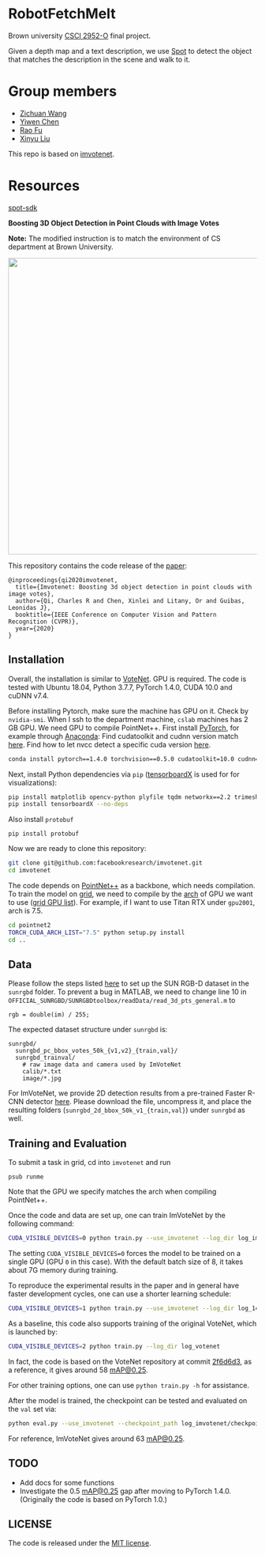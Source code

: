 # RobotFetchMeIt
Brown university [CSCI 2952-O](http://cs.brown.edu/courses/csci2952o/) final project.

Given a depth map and a text description, we use [Spot](https://www.bostondynamics.com/products/spot)
to detect the object that matches the description in the scene and walk to it.

# Group members

- [Zichuan Wang](https://github.com/GuardianWang)
- [Yiwen Chen](https://github.com/yiwenchen1999/)
- [Rao Fu](https://github.com/FreddieRao)
- [Xinyu Liu](https://github.com/jasonxyliu)

This repo is based on [imvotenet](https://github.com/facebookresearch/imvotenet).

# Resources

[spot-sdk](https://github.com/jasonxyliu/spot-sdk)

**Boosting 3D Object Detection in Point Clouds with Image Votes**

**Note:**
The modified instruction is to match the environment of CS department at Brown University.

<p align="center">
  <img src="http://xinleic.xyz/images/imvote.png" width="600" />
</p>

This repository contains the code release of the [paper](https://arxiv.org/abs/2001.10692):
```
@inproceedings{qi2020imvotenet,
  title={Imvotenet: Boosting 3d object detection in point clouds with image votes},
  author={Qi, Charles R and Chen, Xinlei and Litany, Or and Guibas, Leonidas J},
  booktitle={IEEE Conference on Computer Vision and Pattern Recognition (CVPR)},
  year={2020}
}
```

## Installation
Overall, the installation is similar to [VoteNet](https://github.com/facebookresearch/votenet). GPU is required. The code is tested with Ubuntu 18.04, Python 3.7.7, PyTorch 1.4.0, CUDA 10.0 and cuDNN v7.4.

Before installing Pytorch, make sure the machine has GPU on it. Check by `nvidia-smi`. 
When I ssh to the department machine, `cslab` machines has 2 GB GPU. 
We need GPU to compile PointNet++.
First install [PyTorch](https://pytorch.org/get-started/locally/), for example through [Anaconda](https://docs.anaconda.com/anaconda/install/):
Find cudatoolkit and cudnn version match [here](https://developer.nvidia.com/rdp/cudnn-archive).
Find how to let nvcc detect a specific cuda version [here](https://stackoverflow.com/questions/40517083/multiple-cuda-versions-on-machine-nvcc-v-confusion).
```bash
conda install pytorch==1.4.0 torchvision==0.5.0 cudatoolkit=10.0 cudnn=7.6.4 -c pytorch
```
Next, install Python dependencies via `pip` ([tensorboardX](https://github.com/lanpa/tensorboardX) is used for for visualizations):
```bash
pip install matplotlib opencv-python plyfile tqdm networkx==2.2 trimesh==2.35.39
pip install tensorboardX --no-deps
```
Also install `protobuf`
```
pip install protobuf
```
Now we are ready to clone this repository:
```bash
git clone git@github.com:facebookresearch/imvotenet.git
cd imvotenet
```
The code depends on [PointNet++](http://arxiv.org/abs/1706.02413) as a backbone, which needs compilation.
To train the model on [grid](https://cs.brown.edu/about/system/services/hpc/gridengine/), 
we need to compile by the [arch](https://arnon.dk/matching-sm-architectures-arch-and-gencode-for-various-nvidia-cards/) of GPU we want to use 
([grid GPU list](https://cs.brown.edu/about/system/services/hpc/grid/)).
For example, if I want to use Titan RTX under `gpu2001`, arch is 7.5.
```bash
cd pointnet2
TORCH_CUDA_ARCH_LIST="7.5" python setup.py install
cd ..
```

## Data
Please follow the steps listed [here](https://github.com/facebookresearch/votenet/blob/master/sunrgbd/README.md) to set up the SUN RGB-D dataset in the `sunrgbd` folder. 
To prevent a bug in MATLAB, we need to 
change line 10 in `OFFICIAL_SUNRGBD/SUNRGBDtoolbox/readData/read_3d_pts_general.m` to
```
rgb = double(im) / 255;
```

The expected dataset structure under `sunrgbd` is:
```
sunrgbd/
  sunrgbd_pc_bbox_votes_50k_{v1,v2}_{train,val}/
  sunrgbd_trainval/
    # raw image data and camera used by ImVoteNet
    calib/*.txt
    image/*.jpg
```
For ImVoteNet, we provide 2D detection results from a pre-trained Faster R-CNN detector [here](https://dl.fbaipublicfiles.com/imvotenet/2d_bbox/sunrgbd_2d_bbox_50k_v1.tgz). Please download the file, uncompress it, and place the resulting folders (`sunrgbd_2d_bbox_50k_v1_{train,val}`) under `sunrgbd` as well.

## Training and Evaluation

To submit a task in grid, cd into `imvotenet` and run 
```
psub runme
```
Note that the GPU we specify matches the arch when compiling PointNet++.

Once the code and data are set up, one can train ImVoteNet by the following command:
```bash
CUDA_VISIBLE_DEVICES=0 python train.py --use_imvotenet --log_dir log_imvotenet
```
The setting `CUDA_VISIBLE_DEVICES=0` forces the model to be trained on a single GPU (GPU `0` in this case). With the default batch size of 8, it takes about 7G memory during training. 

To reproduce the experimental results in the paper and in general have faster development cycles, one can use a shorter learning schedule: 
```bash
CUDA_VISIBLE_DEVICES=1 python train.py --use_imvotenet --log_dir log_140ep --max_epoch 140 --lr_decay_steps 80,120 --lr_decay_rates 0.1,0.1
```

As a baseline, this code also supports training of the original VoteNet, which is launched by:
```bash
CUDA_VISIBLE_DEVICES=2 python train.py --log_dir log_votenet
```
In fact, the code is based on the VoteNet repository at commit [2f6d6d3](https://github.com/facebookresearch/votenet/tree/2f6d6d3), as a reference, it gives around 58 mAP@0.25.

For other training options, one can use `python train.py -h` for assistance.

After the model is trained, the checkpoint can be tested and evaluated on the `val` set via:
```bash
python eval.py --use_imvotenet --checkpoint_path log_imvotenet/checkpoint.tar --dump_dir eval_imvotenet --cluster_sampling seed_fps --use_3d_nms --use_cls_nms --per_class_proposal
```
For reference, ImVoteNet gives around 63 mAP@0.25.

## TODO
- Add docs for some functions
- Investigate the 0.5 mAP@0.25 gap after moving to PyTorch 1.4.0. (Originally the code is based on PyTorch 1.0.)

## LICENSE

The code is released under the [MIT license](LICENSE).

